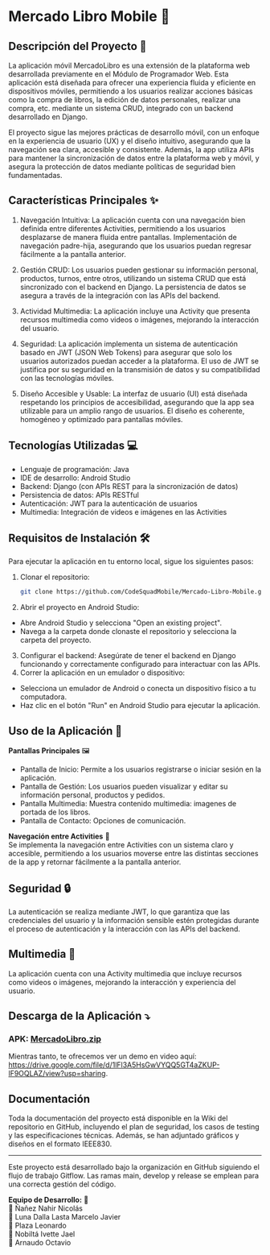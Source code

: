 # Mercado Libro Mobile 📖

## Descripción del Proyecto 📝
La aplicación móvil MercadoLibro es una extensión de la plataforma web desarrollada previamente en el Módulo de Programador Web. Esta aplicación está diseñada para ofrecer una experiencia fluida y eficiente en dispositivos móviles, permitiendo a los usuarios realizar acciones básicas como la compra de libros, la edición de datos personales, realizar una compra, etc. mediante un sistema CRUD, integrado con un backend desarrollado en Django.

El proyecto sigue las mejores prácticas de desarrollo móvil, con un enfoque en la experiencia de usuario (UX) y el diseño intuitivo, asegurando que la navegación sea clara, accesible y consistente. Además, la app utiliza APIs para mantener la sincronización de datos entre la plataforma web y móvil, y asegura la protección de datos mediante políticas de seguridad bien fundamentadas.

## Características Principales ✨
1. Navegación Intuitiva:
La aplicación cuenta con una navegación bien definida entre diferentes Activities, permitiendo a los usuarios desplazarse de manera fluida entre pantallas.
Implementación de navegación padre-hija, asegurando que los usuarios puedan regresar fácilmente a la pantalla anterior.

2. Gestión CRUD:
Los usuarios pueden gestionar su información personal, productos, turnos, entre otros, utilizando un sistema CRUD que está sincronizado con el backend en Django.
La persistencia de datos se asegura a través de la integración con las APIs del backend.

3. Actividad Multimedia:
La aplicación incluye una Activity que presenta recursos multimedia como videos o imágenes, mejorando la interacción del usuario.

4. Seguridad:
La aplicación implementa un sistema de autenticación basado en JWT (JSON Web Tokens) para asegurar que solo los usuarios autorizados puedan acceder a la plataforma.
El uso de JWT se justifica por su seguridad en la transmisión de datos y su compatibilidad con las tecnologías móviles.

5. Diseño Accesible y Usable:
La interfaz de usuario (UI) está diseñada respetando los principios de accesibilidad, asegurando que la app sea utilizable para un amplio rango de usuarios.
El diseño es coherente, homogéneo y optimizado para pantallas móviles.

## Tecnologías Utilizadas 💻
* Lenguaje de programación: Java
* IDE de desarrollo: Android Studio
* Backend: Django (con APIs REST para la sincronización de datos)
* Persistencia de datos: APIs RESTful
* Autenticación: JWT para la autenticación de usuarios
* Multimedia: Integración de videos e imágenes en las Activities

## Requisitos de Instalación 🛠️
Para ejecutar la aplicación en tu entorno local, sigue los siguientes pasos:
1. Clonar el repositorio:
    ```bash
   git clone https://github.com/CodeSquadMobile/Mercado-Libro-Mobile.git
2. Abrir el proyecto en Android Studio:
* Abre Android Studio y selecciona "Open an existing project".
* Navega a la carpeta donde clonaste el repositorio y selecciona la carpeta del proyecto.
3. Configurar el backend: Asegúrate de tener el backend en Django funcionando y correctamente configurado para interactuar con las APIs.
4. Correr la aplicación en un emulador o dispositivo:
* Selecciona un emulador de Android o conecta un dispositivo físico a tu computadora.
* Haz clic en el botón "Run" en Android Studio para ejecutar la aplicación.

## Uso de la Aplicación 📱
**Pantallas Principales** 🖼️
* Pantalla de Inicio: Permite a los usuarios registrarse o iniciar sesión en la aplicación.
* Pantalla de Gestión: Los usuarios pueden visualizar y editar su información personal, productos y pedidos.
* Pantalla Multimedia: Muestra contenido multimedia: imagenes de portada de los libros.
* Pantalla de Contacto: Opciones de comunicación.

**Navegación entre Activities** 🧭  
Se implementa la navegación entre Activities con un sistema claro y accesible, permitiendo a los usuarios moverse entre las distintas secciones de la app y retornar fácilmente a la pantalla anterior.

## Seguridad 🔒
La autenticación se realiza mediante JWT, lo que garantiza que las credenciales del usuario y la información sensible estén protegidas durante el proceso de autenticación y la interacción con las APIs del backend.

## Multimedia 🎥
La aplicación cuenta con una Activity multimedia que incluye recursos como videos o imágenes, mejorando la interacción y experiencia del usuario.

## Descarga de la Aplicación ⤵
### APK:  [MercadoLibro.zip](https://github.com/user-attachments/files/20581821/MercadoLibro.zip)


Mientras tanto, te ofrecemos ver un demo en video aquí: https://drive.google.com/file/d/1lFl3A5HsGwVYQQ5GT4aZKUP-lF9OQLAZ/view?usp=sharing.

## Documentación
Toda la documentación del proyecto está disponible en la Wiki del repositorio en GitHub, incluyendo el plan de seguridad, los casos de testing y las especificaciones técnicas. Además, se han adjuntado gráficos y diseños en el formato IEEE830.

-------------------------------------------

Este proyecto está desarrollado bajo la organización en GitHub siguiendo el flujo de trabajo Gitflow. Las ramas main, develop y release se emplean para una correcta gestión del código.

**Equipo de Desarrollo:**  👥  
🧑 Ñañez Nahir Nicolás  
🧑 Luna Dalla Lasta Marcelo Javier  
🧑 Plaza Leonardo  
👩 Nobiltá Ivette Jael  
👩 Arnaudo Octavio
